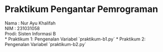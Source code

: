 # Praktikum Pengantar Pemrograman
<div> Nama : Nur Ayu Khalifah </div>
<div> NIM  : 231031058 </div>
<div> Prodi: Sisten Informasi B </div>
* Praktikum 1: Pengenalan Variabel `praktikum-b1.py`
* Praktikum 2: Pengenalan Variabel `praktikum-b2.py`
